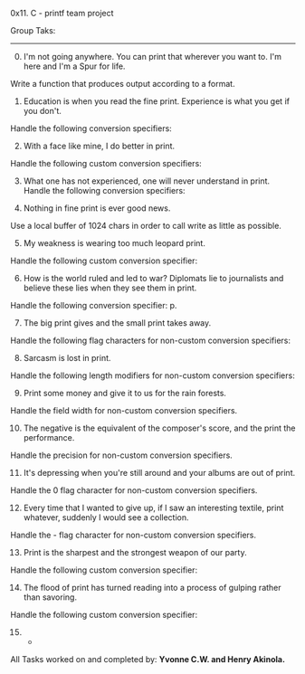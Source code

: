 0x11. C - printf team project


Group Taks:
***********

0. I'm not going anywhere. You can print that wherever you want to. I'm here and I'm a Spur for life.

Write a function that produces output according to a format.

1. Education is when you read the fine print. Experience is what you get if you don't.

Handle the following conversion specifiers:

2. With a face like mine, I do better in print.

Handle the following custom conversion specifiers:

3. What one has not experienced, one will never understand in print.
Handle the following conversion specifiers:                                   

4. Nothing in fine print is ever good news.

Use a local buffer of 1024 chars in order to call write as little as possible.      
                                                           
5. My weakness is wearing too much leopard print.

Handle the following custom conversion specifier:                                  

6. How is the world ruled and led to war? Diplomats lie to journalists and believe these lies when they see them in print.                                        

Handle the following conversion specifier: p.

7. The big print gives and the small print takes away.

Handle the following flag characters for non-custom conversion specifiers:

8. Sarcasm is lost in print.

Handle the following length modifiers for non-custom conversion specifiers:

9. Print some money and give it to us for the rain forests.

Handle the field width for non-custom conversion specifiers.

10. The negative is the equivalent of the composer's score, and the print the performance.

Handle the precision for non-custom conversion specifiers.

11. It's depressing when you're still around and your albums are out of print.

Handle the 0 flag character for non-custom conversion specifiers.

12. Every time that I wanted to give up, if I saw an interesting textile, print whatever, suddenly I would see a collection.

Handle the - flag character for non-custom conversion specifiers.

13. Print is the sharpest and the strongest weapon of our party.

Handle the following custom conversion specifier:

14. The flood of print has turned reading into a process of gulping rather than savoring.

Handle the following custom conversion specifier:

15. *

All Tasks worked on and completed by:
	**Yvonne C.W. and Henry Akinola.**


